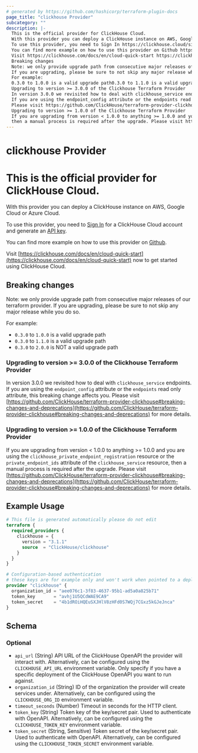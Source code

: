 ```yaml
---
# generated by https://github.com/hashicorp/terraform-plugin-docs
page_title: "clickhouse Provider"
subcategory: ""
description: |-
  This is the official provider for ClickHouse Cloud.
  With this provider you can deploy a ClickHouse instance on AWS, Google Cloud or Azure Cloud.
  To use this provider, you need to Sign In https://clickhouse.cloud/signIn for a ClickHouse Cloud account and generate an API key https://clickhouse.com/docs/en/cloud/manage/openapi.
  You can find more example on how to use this provider on Github https://github.com/ClickHouse/terraform-provider-clickhouse/tree/main/examples/full.
  Visit https://clickhouse.com/docs/en/cloud-quick-start https://clickhouse.com/docs/en/cloud-quick-start now to get started using ClickHouse Cloud.
  Breaking changes
  Note: we only provide upgrade path from consecutive major releases of our terraform provider.
  If you are upgrading, please be sure to not skip any major release while you do so.
  For example:
  0.3.0 to 1.0.0 is a valid upgrade path0.3.0 to 1.1.0 is a valid upgrade path0.3.0 to 2.0.0 is NOT a valid upgrade path
  Upgrading to version >= 3.0.0 of the Clickhouse Terraform Provider
  In version 3.0.0 we revisited how to deal with clickhouse_service endpoints.
  If you are using the endpoint_config attribute or the endpoints read only attribute, this breaking change affects you.
  Please visit https://github.com/ClickHouse/terraform-provider-clickhouse#breaking-changes-and-deprecations https://github.com/ClickHouse/terraform-provider-clickhouse#breaking-changes-and-deprecations for more details.
  Upgrading to version >= 1.0.0 of the Clickhouse Terraform Provider
  If you are upgrading from version < 1.0.0 to anything >= 1.0.0 and you are using the clickhouse_private_endpoint_registration resource or the private_endpoint_ids attribute of the clickhouse_service resource,
  then a manual process is required after the upgrade. Please visit https://github.com/ClickHouse/terraform-provider-clickhouse#breaking-changes-and-deprecations https://github.com/ClickHouse/terraform-provider-clickhouse#breaking-changes-and-deprecations for more details.
---
```


# clickhouse Provider

# This is the official provider for ClickHouse Cloud.

With this provider you can deploy a ClickHouse instance on AWS, Google Cloud or Azure Cloud.

To use this provider, you need to [Sign In](https://clickhouse.cloud/signIn) for a ClickHouse Cloud account and generate an [API key](https://clickhouse.com/docs/en/cloud/manage/openapi).

You can find more example on how to use this provider on [Github](https://github.com/ClickHouse/terraform-provider-clickhouse/tree/main/examples/full).

Visit [https://clickhouse.com/docs/en/cloud-quick-start](https://clickhouse.com/docs/en/cloud-quick-start) now to get started using ClickHouse Cloud.

## Breaking changes

Note: we only provide upgrade path from consecutive major releases of our terraform provider.
If you are upgrading, please be sure to not skip any major release while you do so.

For example:

- `0.3.0` to `1.0.0` is a valid upgrade path
- `0.3.0` to `1.1.0` is a valid upgrade path
- `0.3.0` to `2.0.0` is NOT a valid upgrade path

### Upgrading to version >= 3.0.0 of the Clickhouse Terraform Provider

In version 3.0.0 we revisited how to deal with `clickhouse_service` endpoints.
If you are using the `endpoint_config` attribute or the `endpoints` read only attribute, this breaking change affects you.
Please visit [https://github.com/ClickHouse/terraform-provider-clickhouse#breaking-changes-and-deprecations](https://github.com/ClickHouse/terraform-provider-clickhouse#breaking-changes-and-deprecations) for more details.

### Upgrading to version >= 1.0.0 of the Clickhouse Terraform Provider

If you are upgrading from version < 1.0.0 to anything >= 1.0.0 and you are using the `clickhouse_private_endpoint_registration` resource or the `private_endpoint_ids` attribute of the `clickhouse_service` resource,
then a manual process is required after the upgrade. Please visit [https://github.com/ClickHouse/terraform-provider-clickhouse#breaking-changes-and-deprecations](https://github.com/ClickHouse/terraform-provider-clickhouse#breaking-changes-and-deprecations) for more details.

## Example Usage

```terraform
# This file is generated automatically please do not edit
terraform {
  required_providers {
    clickhouse = {
      version = "3.1.1"
      source  = "ClickHouse/clickhouse"
    }
  }
}

# Configuration-based authentication
# these keys are for example only and won't work when pointed to a deployed ClickHouse OpenAPI server
provider "clickhouse" {
  organization_id = "aee076c1-3f83-4637-95b1-ad5a0a825b71"
  token_key       = "avhj1U5QCdWAE9CA9"
  token_secret    = "4b1dROiHQEuSXJHlV8zHFd0S7WQj7CGxz5kGJeJnca"
}
```

<!-- schema generated by tfplugindocs -->
## Schema

### Optional

- `api_url` (String) API URL of the ClickHouse OpenAPI the provider will interact with. Alternatively, can be configured using the `CLICKHOUSE_API_URL` environment variable. Only specify if you have a specific deployment of the ClickHouse OpenAPI you want to run against.
- `organization_id` (String) ID of the organization the provider will create services under. Alternatively, can be configured using the `CLICKHOUSE_ORG_ID` environment variable.
- `timeout_seconds` (Number) Timeout in seconds for the HTTP client.
- `token_key` (String) Token key of the key/secret pair. Used to authenticate with OpenAPI. Alternatively, can be configured using the `CLICKHOUSE_TOKEN_KEY` environment variable.
- `token_secret` (String, Sensitive) Token secret of the key/secret pair. Used to authenticate with OpenAPI. Alternatively, can be configured using the `CLICKHOUSE_TOKEN_SECRET` environment variable.
